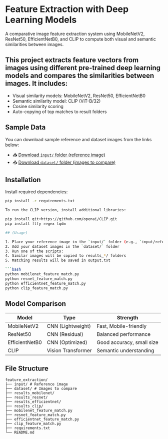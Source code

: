 # Feature Extraction with Deep Learning Models

A comparative image feature extraction system using MobileNetV2, ResNet50, EfficientNetB0, and CLIP to compute both visual and semantic similarities between images.

## This project extracts feature vectors from images using different pre-trained deep learning models and compares the similarities between images. It includes:

- Visual similarity models: MobileNetV2, ResNet50, EfficientNetB0
- Semantic similarity model: CLIP (ViT-B/32)
- Cosine similarity scoring
- Auto-copying of top matches to result folders

## Sample Data

You can download sample reference and dataset images from the links below:

- 📥 [Download `input/` folder (reference image)](https://drive.google.com/drive/u/0/folders/1n3GDFoQeQnrIUr1jWmqPmk-Ma1oX2laO)
- 📥 [Download `dataset/` folder (images to compare)](https://drive.google.com/drive/u/0/folders/1VcItX9HWAGZfJxiO_DKOUbtOPEcAq0lZ)


## Installation

Install required dependencies:

```bash
pip install -r requirements.txt

To run the CLIP version, install additional libraries:

pip install git+https://github.com/openai/CLIP.git
pip install ftfy regex tqdm

## (Usage)

1. Place your reference image in the `input/` folder (e.g., `input/reference.jpg`)
2. Add your dataset images in the `dataset/` folder
3. Run one of the scripts:
4. Similar images will be copied to results_*/ folders
5. Matching results will be saved in output.txt

```bash
python mobilenet_feature_match.py
python resnet_feature_match.py
python efficientnet_feature_match.py
python clip_feature_match.py
```

## Model Comparison

| Model          | Type               | Strength                  |
|----------------|--------------------|---------------------------|
| MobileNetV2    | CNN (Lightweight)  | Fast, Mobile-friendly     |
| ResNet50       | CNN (Residual)     | Balanced performance      |
| EfficientNetB0 | CNN (Optimized)    | Good accuracy, small size |
| CLIP           | Vision Transformer | Semantic understanding    |

## File Structure
```
feature_extraction/
├── input/ # Reference image
├── dataset/ # Images to compare
├── results_mobilenet/
├── results_resnet/
├── results_efficientnet/
├── results_clip/
├── mobilenet_feature_match.py
├── resnet_feature_match.py
├── efficientnet_feature_match.py
├── clip_feature_match.py
├── requirements.txt
└── README.md
```
